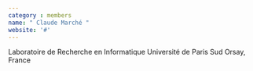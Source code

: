 ```yaml
---
category : members
name: " Claude Marché " 
website: '#'
---
```

Laboratoire de Recherche en Informatique
Université de Paris Sud
Orsay, France

